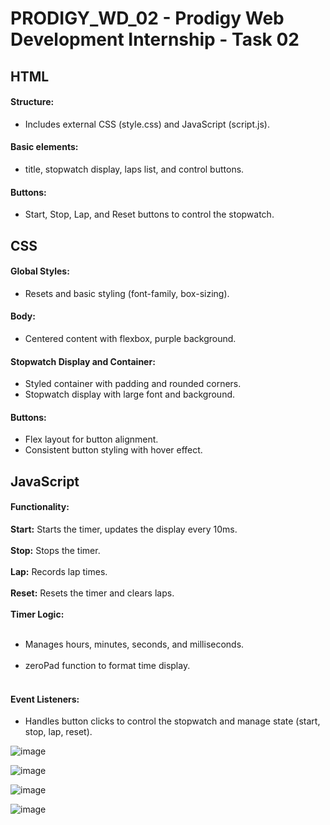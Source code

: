 # PRODIGY_WD_02 - Prodigy Web Development Internship - Task 02

<h2>HTML</h2>

<h4>Structure:</h4>

- Includes external CSS (style.css) and JavaScript (script.js).

<h4>Basic elements:</h4>

- title, stopwatch display, laps list, and control buttons.

<h4>Buttons:</h4>

- Start, Stop, Lap, and Reset buttons to control the stopwatch.

<h2>CSS</h2>

<h4>Global Styles:</h4>

- Resets and basic styling (font-family, box-sizing).

<h4>Body:</h4>

- Centered content with flexbox, purple background.

<h4>Stopwatch Display and Container:</h4>

- Styled container with padding and rounded corners.
- Stopwatch display with large font and background.

<h4>Buttons:</h4>

- Flex layout for button alignment.
- Consistent button styling with hover effect.

<h2>JavaScript</h2>

<h4>Functionality:</h4>

<b>Start:</b> Starts the timer, updates the display every 10ms.<br><br>
<b>Stop:</b> Stops the timer.<br><br>
<b>Lap:</b> Records lap times.<br><br>
<b>Reset:</b> Resets the timer and clears laps.<br><br>
<b>Timer Logic:</b><br><br>
- Manages hours, minutes, seconds, and milliseconds.<br><br>
- zeroPad function to format time display.<br><br>

<h4>Event Listeners:</h4>

- Handles button clicks to control the stopwatch and manage state (start, stop, lap, reset).<br>


![image](https://github.com/user-attachments/assets/241b8b36-2406-4c58-a476-ff3a81d72de6)

![image](https://github.com/user-attachments/assets/12c485ff-7154-4d46-a4de-836f38becb8e)

![image](https://github.com/user-attachments/assets/f6b7f163-7179-4d7e-bb8f-d671d37db308)

![image](https://github.com/user-attachments/assets/04eb57d9-1060-4698-afca-f68c2e26f8b4)


